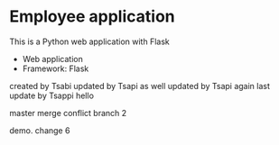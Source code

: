 # Employee application

This is a Python web application with Flask

* Web application
* Framework: Flask


created by Tsabi
updated by Tsapi as well
updated by Tsapi again
last update by Tsappi hello


master merge conflict branch 2

demo.
change 6
